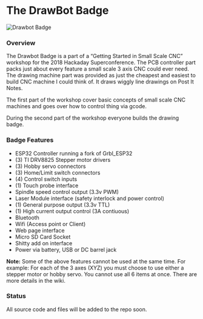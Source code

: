 # The DrawBot Badge

![Drawbot Badge](http://www.buildlog.net/blog/wp-content/uploads/2018/10/DrawBot_01.jpg)

### Overview

The Drawbot Badge is a part of a “Getting Started in Small Scale CNC” workshop for the 2018 Hackaday Superconference. The PCB controller part packs just about every feature a small scale 3 axis CNC could ever need. The drawing machine part was provided as just the cheapest and easiest to build CNC machine I could think of. It draws wiggly line drawings on Post It Notes.

The first part of the workshop cover basic concepts of small scale CNC machines and goes over how to control thing via gcode.

During the second part of the workshop everyone builds the drawing badge.

### Badge Features

- ESP32 Controller running a fork of Grbl_ESP32
- (3) TI DRV8825 Stepper motor drivers
- (3) Hobby servo connectors
- (3) Home/Limit switch connectors
- (4) Control switch inputs
- (1) Touch probe interface
- Spindle speed control output (3.3v PWM)
- Laser Module interface (safety interlock and power control)
- (1) General purpose output (3.3v TTL)
- (1) High current output control (3A contiuous)
- Bluetooth
- Wifi (Access point or Client)
- Web page interface
- Micro SD Card Socket
- Shitty add on interface
- Power via battery, USB or DC barrel jack

**Note:** Some of the above features cannot be used at the same time. For example: For each of the 3 axes (XYZ) you must choose to use either a stepper motor or hobby servo. You cannot use all 6 items at once.  There are more details in the wiki.

### Status

All source code and files will be added to the repo soon.